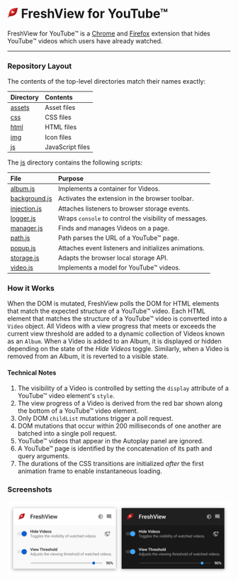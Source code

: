 <h1>
  <img src="img/icon24.png"/> FreshView for YouTube™
</h1>

FreshView for YouTube™ is a [Chrome](https://chrome.google.com/webstore/detail/freshview-for-youtube/eckknmnfoohbeklmjlidmfdlakndcfkm) and [Firefox](https://addons.mozilla.org/en-US/firefox/addon/freshview-for-youtube/) extension that hides YouTube™ videos which users have already watched.

---

### Repository Layout

The contents of the top-level directories match their names exactly:

| **Directory**    | **Contents**     |
| :--------        | :--------        |
| [assets](assets) | Asset files      |
| [css](css)       | CSS files        |
| [html](html)     | HTML files       |
| [img](img)       | Icon files       |
| [js](js)         | JavaScript files |

The [js](js) directory contains the following scripts:

| **File**                          | **Purpose**                                            |
| :---                              | :---                                                   |
| [album.js](js/album.js)           | Implements a container for Videos.                     |
| [background.js](js/background.js) | Activates the extension in the browser toolbar.        |
| [injection.js](js/injection.js)   | Attaches listeners to browser storage events.          |
| [logger.js](js/logger.js)         | Wraps `console` to control the visibility of messages. |
| [manager.js](js/manager.js)       | Finds and manages Videos on a page.                    |
| [path.js](js/path.js)             | Path parses the URL of a YouTube™ page.                |
| [popup.js](js/popup.js)           | Attaches event listeners and initializes animations.   |
| [storage.js](js/storage.js)       | Adapts the browser local storage API.                  |
| [video.js](js/video.js)           | Implements a model for YouTube™ videos.                |

### How it Works
When the DOM is mutated, FreshView polls the DOM for HTML elements that match the expected structure of a YouTube™ video.  Each HTML element that matches the structure of a YouTube™ video is converted into a `Video` object.  All Videos with a view progress that meets or exceeds the current view threshold are added to a dynamic collection of Videos known as an `Album`.  When a Video is added to an Album, it is displayed or hidden depending on the state of the *Hide Videos* toggle.  Similarly, when a Video is removed from an Album, it is reverted to a visible state.

#### Technical Notes
1. The visibility of a Video is controlled by setting the `display` attribute of a YouTube™ video element's `style`.
1. The view progress of a Video is derived from the red bar shown along the bottom of a YouTube™ video element.
1. Only DOM `childList` mutations trigger a poll request.
1. DOM mutations that occur within 200 milliseconds of one another are batched into a single poll request.
1. YouTube™ videos that appear in the Autoplay panel are ignored.
1. A YouTube™ page is identified by the concatenation of its path and query arguments.
1. The durations of the CSS transitions are initialized *after* the first animation frame to enable instantaneous loading.

### Screenshots

![FreshView for YouTube™ UI](assets/popups.png "The two different FreshView for YouTube™ themes.")